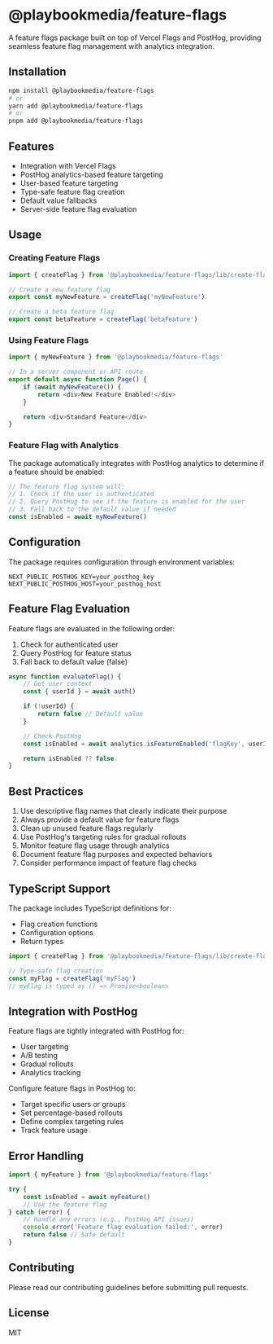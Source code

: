 # @playbookmedia/feature-flags

A feature flags package built on top of Vercel Flags and PostHog, providing seamless feature flag management with analytics integration.

## Installation

```bash
npm install @playbookmedia/feature-flags
# or
yarn add @playbookmedia/feature-flags
# or
pnpm add @playbookmedia/feature-flags
```

## Features

- Integration with Vercel Flags
- PostHog analytics-based feature targeting
- User-based feature targeting
- Type-safe feature flag creation
- Default value fallbacks
- Server-side feature flag evaluation

## Usage

### Creating Feature Flags

```typescript
import { createFlag } from '@playbookmedia/feature-flags/lib/create-flag'

// Create a new feature flag
export const myNewFeature = createFlag('myNewFeature')

// Create a beta feature flag
export const betaFeature = createFlag('betaFeature')
```

### Using Feature Flags

```typescript
import { myNewFeature } from '@playbookmedia/feature-flags'

// In a server component or API route
export default async function Page() {
    if (await myNewFeature()) {
        return <div>New Feature Enabled!</div>
    }

    return <div>Standard Feature</div>
}
```

### Feature Flag with Analytics

The package automatically integrates with PostHog analytics to determine if a feature should be enabled:

```typescript
// The feature flag system will:
// 1. Check if the user is authenticated
// 2. Query PostHog to see if the feature is enabled for the user
// 3. Fall back to the default value if needed
const isEnabled = await myNewFeature()
```

## Configuration

The package requires configuration through environment variables:

```env
NEXT_PUBLIC_POSTHOG_KEY=your_posthog_key
NEXT_PUBLIC_POSTHOG_HOST=your_posthog_host
```

## Feature Flag Evaluation

Feature flags are evaluated in the following order:

1. Check for authenticated user
2. Query PostHog for feature status
3. Fall back to default value (false)

```typescript
async function evaluateFlag() {
    // Get user context
    const { userId } = await auth()

    if (!userId) {
        return false // Default value
    }

    // Check PostHog
    const isEnabled = await analytics.isFeatureEnabled('flagKey', userId)

    return isEnabled ?? false
}
```

## Best Practices

1. Use descriptive flag names that clearly indicate their purpose
2. Always provide a default value for feature flags
3. Clean up unused feature flags regularly
4. Use PostHog's targeting rules for gradual rollouts
5. Monitor feature flag usage through analytics
6. Document feature flag purposes and expected behaviors
7. Consider performance impact of feature flag checks

## TypeScript Support

The package includes TypeScript definitions for:

- Flag creation functions
- Configuration options
- Return types

```typescript
import { createFlag } from '@playbookmedia/feature-flags/lib/create-flag'

// Type-safe flag creation
const myFlag = createFlag('myFlag')
// myFlag is typed as () => Promise<boolean>
```

## Integration with PostHog

Feature flags are tightly integrated with PostHog for:

- User targeting
- A/B testing
- Gradual rollouts
- Analytics tracking

Configure feature flags in PostHog to:

- Target specific users or groups
- Set percentage-based rollouts
- Define complex targeting rules
- Track feature usage

## Error Handling

```typescript
import { myFeature } from '@playbookmedia/feature-flags'

try {
    const isEnabled = await myFeature()
    // Use the feature flag
} catch (error) {
    // Handle any errors (e.g., PostHog API issues)
    console.error('Feature flag evaluation failed:', error)
    return false // Safe default
}
```

## Contributing

Please read our contributing guidelines before submitting pull requests.

## License

MIT
